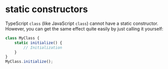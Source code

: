 # static constructors

TypeScript `class` \(like JavaScript `class`\) cannot have a static constructor. However, you can get the same effect quite easily by just calling it yourself:

```typescript
class MyClass {
    static initialize() {
        // Initialization
    }
}
MyClass.initialize();
```

